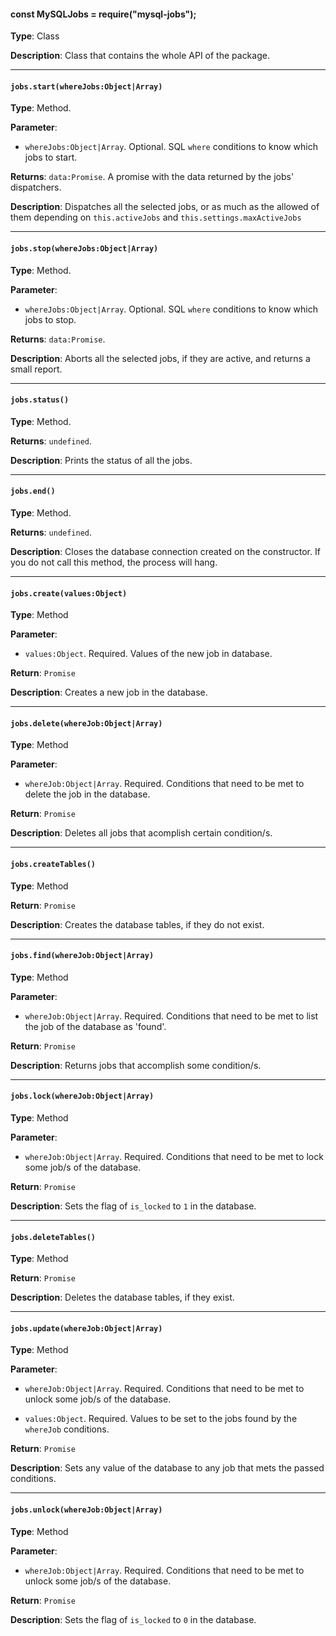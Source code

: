 
#### const MySQLJobs = require("mysql-jobs");



**Type**:  Class


**Description**:  Class that contains the whole API of the package.




-----

#### `jobs.start(whereJobs:Object|Array)`



**Type**:  Method.


**Parameter**: 


  - `whereJobs:Object|Array`. Optional. SQL `where` conditions to know which jobs to start.


**Returns**:  `data:Promise`. A promise with the data returned by the jobs' dispatchers.


**Description**:  Dispatches all the selected jobs, or as much as the allowed of them depending on `this.activeJobs` and `this.settings.maxActiveJobs`




-----

#### `jobs.stop(whereJobs:Object|Array)`



**Type**:  Method.


**Parameter**: 


  - `whereJobs:Object|Array`. Optional. SQL `where` conditions to know which jobs to stop.


**Returns**:  `data:Promise`.


**Description**:  Aborts all the selected jobs, if they are active, and returns a small report.




-----

#### `jobs.status()`



**Type**:  Method.


**Returns**:  `undefined`.


**Description**:  Prints the status of all the jobs.




-----

#### `jobs.end()`



**Type**:  Method.


**Returns**:  `undefined`.


**Description**:  Closes the database connection created on the constructor. If you do not call this method, the process will hang.




-----

#### `jobs.create(values:Object)`



**Type**:  Method


**Parameter**: 


  - `values:Object`. Required. Values of the new job in database.


**Return**:  `Promise`


**Description**:  Creates a new job in the database.




-----

#### `jobs.delete(whereJob:Object|Array)`



**Type**:  Method


**Parameter**: 


  - `whereJob:Object|Array`. Required. Conditions that need to be met to delete the job in the database.


**Return**:  `Promise`


**Description**:  Deletes all jobs that acomplish certain condition/s.




-----

#### `jobs.createTables()`



**Type**:  Method


**Return**:  `Promise`


**Description**:  Creates the database tables, if they do not exist.




-----

#### `jobs.find(whereJob:Object|Array)`



**Type**:  Method


**Parameter**: 


  - `whereJob:Object|Array`. Required. Conditions that need to be met to list the job of the database as 'found'.


**Return**:  `Promise`


**Description**:  Returns jobs that accomplish some condition/s.




-----

#### `jobs.lock(whereJob:Object|Array)`



**Type**:  Method


**Parameter**: 


  - `whereJob:Object|Array`. Required. Conditions that need to be met to lock some job/s of the database.


**Return**:  `Promise`


**Description**:  Sets the flag of `is_locked` to `1` in the database.




-----

#### `jobs.deleteTables()`



**Type**:  Method


**Return**:  `Promise`


**Description**:  Deletes the database tables, if they exist.




-----

#### `jobs.update(whereJob:Object|Array)`



**Type**:  Method


**Parameter**: 


  - `whereJob:Object|Array`. Required. Conditions that need to be met to unlock some job/s of the database.


  - `values:Object`. Required. Values to be set to the jobs found by the `whereJob` conditions.


**Return**:  `Promise`


**Description**:  Sets any value of the database to any job that mets the passed conditions.




-----

#### `jobs.unlock(whereJob:Object|Array)`



**Type**:  Method


**Parameter**: 


  - `whereJob:Object|Array`. Required. Conditions that need to be met to unlock some job/s of the database.


**Return**:  `Promise`


**Description**:  Sets the flag of `is_locked` to `0` in the database.



